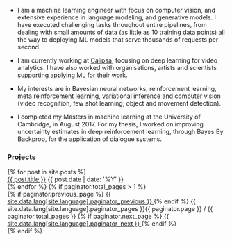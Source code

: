 
* I am a machine learning engineer with focus on computer vision, and extensive experience in language modeling, and generative models. I have executed challenging tasks throughout entire pipelines, from dealing with small amounts of data (as little as 10 training data points) all the way to deploying ML models that serve thousands of requests per second.

* I am currently working at [Calipsa](calipsa.io), focusing on deep learning for video analytics. I have also worked with organisations, artists and scientists supporting applying ML for their work.

* My interests are in Bayesian neural networks, reinforcement learning, meta reinforcement learning, variational inference and computer vision (video recognition, few shot learning, object and movement detection).

* I completed my Masters in machine learning at the University of Cambridge, in August 2017. For my thesis, I worked on improving uncertainty estimates in deep reinforcement learning, through Bayes By Backprop, for the application of dialogue systems.

### Projects ###
<article class="container-posts">
  {% for post in site.posts %}
  <div class="posts-list-item">
    <span class="posts-list-item-name float-left">
      <a href="{{ post.url }}">{{ post.title }}</a>
    </span>
    <span class="posts-list-item-date float-right">
      {{ post.date | date: '%Y' }}
    </span>
  </div>
  {% endfor %}
  {% if paginator.total_pages > 1 %}
  <div class="list-pagination">
    {% if paginator.previous_page %}
    <a href="{{ paginator.previous_page_path }}" class="float-left">
      {{ site.data.lang[site.language].paginator_previous }}
    </a>
    {% endif %}
    <span class="page_number">
      {{ site.data.lang[site.language].paginator_pages }}{{ paginator.page }} / {{ paginator.total_pages }}
    </span>
    {% if paginator.next_page %}
    <a href="{{ paginator.next_page_path }}" class="float-right">
      {{ site.data.lang[site.language].paginator_next }}
    </a>
    {% endif %}
  </div>
  {% endif %}
</article>
